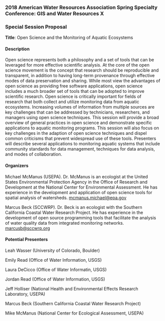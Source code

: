 ### 2018 American Water Resources Association Spring Specialty Conference:  GIS and Water Resources X

### Special Session Proposal

**Title**: Open Science and the Monitoring of Aquatic Ecosystems

#### Description

Open science represents both a philosophy and a set of tools that can be leveraged for more effective scientific analysis.  At the core of the open science movement is the concept that research should be reproducible and transparent, in addition to having long-term provenance through effective modes of data preservation and sharing.  While most view the advantages of open science as providing free software applications, open science includes a much broader set of tools that can be adopted to improve scientific research.  Open science is critically important for fields of research that both collect and utilize monitoring data from aquatic ecosystems.  Increasing volumes of information from multiple sources are key challenges that can be addressed by technicians, researchers, and managers using open science techniques.  This session will provide a broad overview of general practices in open science and demonstrate specific applications to aquatic monitoring programs.  This session will also focus on key challenges in the adaption of open science techniques and dispel common criticisms that prevent widespread use of these tools.  Presenters will describe several applications to monitoring aquatic systems that include community standards for data management, techniques for data analysis, and modes of collaboration.    

#### Organizers

Michael McManus (USEPA).  Dr. McManus is an ecologist at the United States Environmental Protection Agency in the Office of Research and Development at the National Center for Environmental Assessment. He has experience in the development and application of open science tools for spatial analysis of watersheds.  [mcmanus.michael@epa.gov](mailto:mcmanus.michael@epa.gov)

Marcus Beck (SCCWRP).  Dr. Beck is an ecologist with the Southern California Coastal Water Research Project. He has experience in the development of open source programming tools that facilitate the analysis of water quality data from integrated monitoring networks. [marcusb@sccwrp.org](mailto:marcusb@sccwrp.org)

#### Potential Presenters

Leah Wasser (University of Colorado, Boulder)

Emily Read (Office of Water Information, USGS)

Laura DeCicco (Office of Water Informatin, USGS)

Jordan Read (Office of Water Information, USGS)

Jeff Holliser (National Health and Environmental Effects Research Laboratory, USEPA)

Marcus Beck (Southern California Coastal Water Research Project)

Mike McManus (National Center for Ecological Assessment, USEPA)
